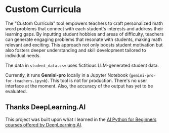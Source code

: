# Custom Curricula
The "Custom Curricula" tool empowers teachers to craft personalized math word problems that connect with each student's interests and address their learning gaps. By inputting student hobbies and areas of difficulty, teachers can generate engaging problems that resonate with students, making math relevant and exciting. This approach not only boosts student motivation but also fosters deeper understanding and skill development tailored to individual needs.

The data in `student_data.csv` uses fictitious LLM-generated student data.

Currently, it runs **Gemini-pro** locally in a Jupyter Notebook (`gemini-pro-for-teachers.ipynb`). This tool is not for production. There's no user interface at the moment. Also, the accuracy of the output has yet to be evaluated.

## Thanks DeepLearning.AI
This project was built upon what I learned in the [AI Python for Beginners courses offered by DeepLearning.AI](https://learn.deeplearning.ai/courses/ai-python-for-beginners/lesson/1/introduction).
